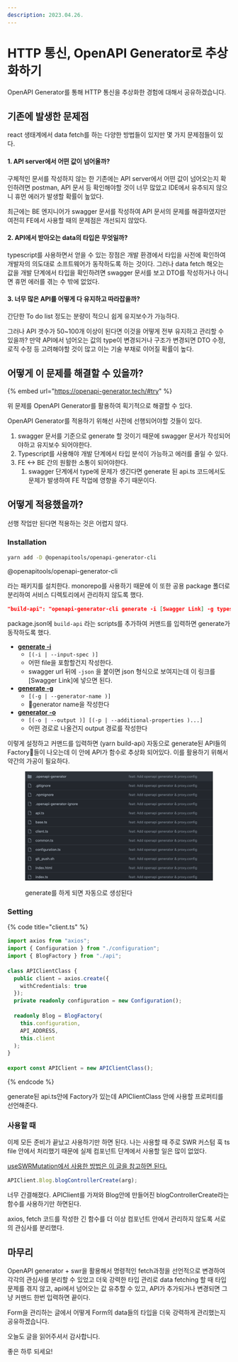 ```yaml
---
description: 2023.04.26.
---
```


# HTTP 통신, OpenAPI Generator로 추상화하기

OpenAPI Generator를 통해 HTTP 통신을 추상화한 경험에 대해서 공유하겠습니다.



## 기존에 발생한 문제점

react 생태계에서 data fetch를 하는 다양한 방법들이 있지만 몇 가지 문제점들이 있다.

#### 1. API server에서 어떤 값이 넘어올까?

구체적인 문서를 작성하지 않는 한 기존에는 API server에서 어떤 값이 넘어오는지 확인하려면 postman, API 문서 등 확인해야할 것이 너무 많았고 IDE에서 유추되지 않으니 휴먼 에러가 발생할 확률이 높았다.

최근에는 BE 엔지니어가 swagger 문서를 작성하여 API 문서의 문제를 해결하였지만 여전히 FE에서 사용할 때의 문제점은 개선되지 않았다.

#### 2. API에서 받아오는 data의 타입은 무엇일까?

typescript를 사용하면서 얻을 수 있는 장점은 개발 환경에서 타입을 사전에 확인하여 개발자의 의도대로 소프트웨어가 동작하도록 하는 것이다. 그러나 data fetch 해오는 값을 개발 단계에서 타입을 확인하려면 swagger 문서를 보고 DTO를 작성하거나 아니면 휴먼 에러를 겪는 수 밖에 없었다.

#### 3. 너무 많은 API를 어떻게 다 유지하고 따라잡을까?

간단한 To do list 정도는 분량이 적으니 쉽게 유지보수가 가능하다.

그러나 API 갯수가 50\~100개 이상이 된다면 이것을 어떻게 전부 유지하고 관리할 수 있을까? 만약 API에서 넘어오는 값의 type이 변경되거나 구조가 변경되면 DTO 수정, 로직 수정 등 고려해야할 것이 많고 이는 기술 부채로 이어질 확률이 높다.





## 어떻게 이 문제를 해결할 수 있을까?

{% embed url="https://openapi-generator.tech/#try" %}

위 문제를 OpenAPI Generator를 활용하여 획기적으로 해결할 수 있다.

OpenAPI Generator를 적용하기 위해선 사전에 선행되어야할 것들이 있다.



1. swagger 문서를 기준으로 generate 할 것이기 때문에 swagger 문서가 작성되어야하고 유지보수 되어야한다.
2. Typescript를 사용해야 개발 단계에서 타입 분석이 가능하고 에러를 줄일 수 있다.
3. FE <-> BE 간의 원활한 소통이 되어야한다.
   1. swagger 단계에서 type에 문제가 생긴다면 generate 된 api.ts 코드에서도 문제가 발생하여 FE 작업에 영향을 주기 때문이다.





## 어떻게 적용했을까?

선행 작업만 된다면 적용하는 것은 어렵지 않다.



### Installation

```sh
yarn add -D @openapitools/openapi-generator-cli
```

@openapitools/openapi-generator-cli

라는 패키지를 설치한다. monorepo를 사용하기 때문에 이 또한 공용 package 폴더로 분리하여 서비스 디렉토리에서 관리하지 않도록 했다.



```json
"build-api": "openapi-generator-cli generate -i [Swagger Link] -g typescript-axios -o ./api
```

package.json에 `build-api` 라는 scripts를 추가하여 커맨드를 입력하면 generate가 동작하도록 했다.

* [**generate -i**](https://openapi-generator.tech/docs/usage#generate)
  * `[(-i | --input-spec )]`
  * 어떤 file을 포함할건지 작성한다.
  * swagger url 뒤에 `-json` 을 붙이면 json 형식으로 보여지는데 이 링크를 \[Swagger Link]에 넣으면 된다.
* [**generate -g**](https://openapi-generator.tech/docs/usage#generate)
  * `[(-g | --generator-name )]`&#x20;
  * generator name을 작성한다
* [**generator -o**](https://openapi-generator.tech/docs/usage#generate)
  * `[(-o | --output )] [(-p | --additional-properties )...]`
  * 어떤 경로로 나올건지 output 경로를 작성한다

이렇게 설정하고 커맨드를 입력하면 (yarn build-api) 자동으로 generate된 API들의 Factory들이 나오는데 이 안에 API가 함수로 추상화 되어있다. 이를 활용하기 위해서 약간의 가공이 필요하다.

<figure><img src="../../../../.gitbook/assets/image (1).png" alt=""><figcaption><p>generate를 하게 되면 자동으로 생성된다</p></figcaption></figure>

### Setting

{% code title="client.ts" %}
```typescript
import axios from "axios";
import { Configuration } from "./configuration";
import { BlogFactory } from "./api";

class APIClientClass {
  public client = axios.create({
    withCredentials: true
  });
  private readonly configuration = new Configuration();

  readonly Blog = BlogFactory(
    this.configuration,
    API_ADDRESS,
    this.client
  );
}

export const APIClient = new APIClientClass();
```
{% endcode %}

generate된 api.ts안에 Factory가 있는데 APIClientClass 안에 사용할 프로퍼티를 선언해준다.



### 사용할 때

이제 모든 준비가 끝났고 사용하기만 하면 된다. 나는 사용할 때 주로 SWR 커스텀 훅 ts file 안에서 처리했기 때문에 실제 컴포넌트 단계에서 사용할 일은 많이 없었다.

[useSWRMutation에서 사용한 방법은 이 글을 참고하면 된다.](https://docs.essential-dev.blog/problemsolver/tech/frontend/swr/useswrmutation-mutate)



```typescript
APIClient.Blog.blogControllerCreate(arg);
```

너무 간결해졌다. APIClient를 가져와 Blog안에 만들어진 blogControllerCreate라는 함수를 사용하기만 하면된다.

axios, fetch 코드를 작성한 긴 함수를 더 이상 컴포넌트 안에서 관리하지 않도록 서로의 관심사를 분리했다.



## 마무리

OpenAPI generator + swr을 활용해서 명령적인 fetch과정을 선언적으로 변경하여 각각의 관심사를 분리할 수 있었고 더욱 강력한 타입 관리로 data fetching 할 때 타입 문제를 겪지 않고, api에서 넘어오는 값 유추할 수 있고, API가 추가되거나 변경되면 그냥 커맨드 한번 입력하면 끝이다.



Form을 관리하는 글에서 어떻게 Form의 data들의 타입을 더욱 강력하게 관리했는지 공유하겠습니다.

오늘도 글을 읽어주셔서 감사합니다.

좋은 하루 되세요!
